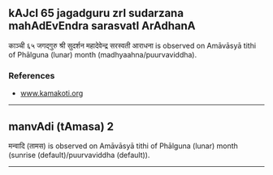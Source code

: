 ## kAJcI 65 jagadguru zrI sudarzana mahAdEvEndra sarasvatI ArAdhanA

काञ्ची ६५ जगद्गुरु श्री सुदर्शन महादेवेन्द्र सरस्वती आराधना is observed on Amāvāsyā tithi of Phālguna (lunar) month (madhyaahna/puurvaviddha).


### References
* www.kamakoti.org

---
## manvAdi (tAmasa) 2

मन्वादि (तामस) is observed on Amāvāsyā tithi of Phālguna (lunar) month (sunrise (default)/puurvaviddha (default)).


---
